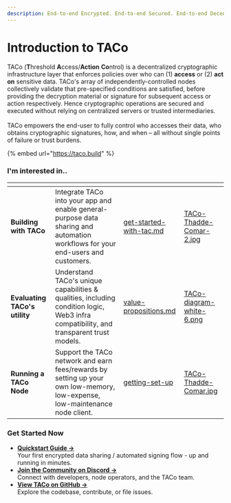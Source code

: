 ```yaml
---
description: End-to-end Encrypted. End-to-end Secured. End-to-end Decentralized.
---
```


# Introduction to TACo

TACo (**T**hreshold **A**ccess/**Action** **Co**ntrol) is a decentralized cryptographic infrastructure layer that enforces policies over who can (1) **access** or (2) **act on** sensitive data. TACo's array of independently-controlled nodes collectively validate that pre-specified conditions are satisfied, before providing the decryption material or signature for subsequent access or action respectively. Hence cryptographic operations are secured and executed without relying on centralized servers or trusted intermediaries.\
\
TACo empowers the end-user to fully control who accesses their data, who obtains cryptographic signatures, how, and when – all without single points of failure or trust burdens.

{% embed url="https://taco.build" %}

### **I'm interested in..**

<table data-view="cards" data-full-width="false"><thead><tr><th></th><th></th><th data-hidden data-card-target data-type="content-ref"></th><th data-hidden data-card-cover data-type="files"></th></tr></thead><tbody><tr><td><strong>Building with TACo</strong></td><td>Integrate TACo into your app and enable general-purpose data sharing and automation workflows for your end-users and customers.</td><td><a href="for-developers/get-started-with-tac.md">get-started-with-tac.md</a></td><td><a href=".gitbook/assets/TACo-Thadde-Comar-2.jpg">TACo-Thadde-Comar-2.jpg</a></td></tr><tr><td><strong>Evaluating TACo's utility</strong></td><td>Understand TACo's unique capabilities &#x26; qualities, including condition logic, Web3 infra compatibility, and transparent trust models.</td><td><a href="for-product-leads/value-propositions.md">value-propositions.md</a></td><td><a href=".gitbook/assets/TACo-diagram-white-6.png">TACo-diagram-white-6.png</a></td></tr><tr><td><strong>Running a TACo Node</strong></td><td>Support the TACo network and earn fees/rewards by setting up your own low-memory, low-expense, low-maintenance node client.</td><td><a href="for-node-operators/getting-set-up/">getting-set-up</a></td><td><a href=".gitbook/assets/TACo-Thadde-Comar.jpg">TACo-Thadde-Comar.jpg</a></td></tr></tbody></table>

### **Get Started Now**

* [**Quickstart Guide →**](for-developers/get-started-with-tac.md)\
  Your first encrypted data sharing / automated signing flow - up and running in minutes.
* [**Join the Community on Discord →**](http://discord.gg/buildwithtaco)\
  Connect with developers, node operators, and the TACo team.
* [**View TACo on GitHub →**](https://github.com/nucypher/taco-web)\
  Explore the codebase, contribute, or file issues.
